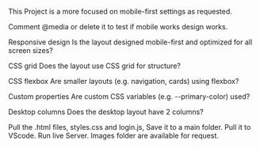 This Project is a more focused on mobile-first settings as requested.

Comment @media or delete it to test if mobile works design works.

Responsive design
Is the layout designed mobile-first and optimized for all screen sizes?

CSS grid
Does the layout use CSS grid for structure?

CSS flexbox
Are smaller layouts (e.g. navigation, cards) using flexbox?

Custom properties
Are custom CSS variables (e.g. --primary-color) used?

Desktop columns
Does the desktop layout have 2 columns?

Pull the .html files, styles.css and login.js,
Save it to a main folder.
Pull it to VScode.
Run live Server.
Images folder are available for request.
